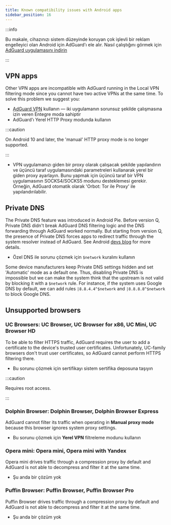 ```yaml
---
title: Known compatibility issues with Android apps
sidebar_position: 16
---
```


:::info

Bu makale, cihazınızı sistem düzeyinde koruyan çok işlevli bir reklam engelleyici olan Android için AdGuard'ı ele alır. Nasıl çalıştığını görmek için [AdGuard uygulamasını indirin](https://adguard.com/download.html?auto=true)

:::

## VPN apps

Other VPN apps are incompatible with AdGuard running in the Local VPN filtering mode since you cannot have two active VPNs at the same time. To solve this problem we suggest you:

- [AdGuard VPN](https://adguard-vpn.com/welcome.html) kullanın — iki uygulamanın sorunsuz şekilde çalışmasına izin veren Entegre moda sahiptir
- AdGuard'ı Yerel HTTP Proxy modunda kullanın

:::caution

On Android 10 and later, the 'manual' HTTP proxy mode is no longer supported.

:::

- VPN uygulamanızı giden bir proxy olarak çalışacak şekilde yapılandırın ve üçüncü taraf uygulamasındaki parametreleri kullanarak yerel bir giden proxy ayarlayın. Bunu yapmak için üçüncü taraf bir VPN uygulamasının SOCKS4/SOCKS5 modunu desteklemesi gerekir. Örneğin, AdGuard otomatik olarak 'Orbot: Tor ile Proxy' ile yapılandırılabilir.

## Private DNS

The Private DNS feature was introduced in Android Pie. Before version Q, Private DNS didn't break AdGuard DNS filtering logic and the DNS forwarding through AdGuard worked normally. But starting from version Q, the presence of Private DNS forces apps to redirect traffic through the system resolver instead of AdGuard. See Android [devs blog](https://android-developers.googleblog.com/2018/04/dns-over-tls-support-in-android-p.html) for more details.

- Özel DNS ile sorunu çözmek için `$network` kuralını kullanın

Some device manufacturers keep Private DNS settings hidden and set 'Automatic' mode as a default one. Thus, disabling Private DNS is impossible but we can make the system think that the upstream is not valid by blocking it with a `$network` rule. For instance, if the system uses Google DNS by default, we can add rules `|8.8.4.4^$network` and `|8.8.8.8^$network` to block Google DNS.

## Unsupported browsers

### UC Browsers: UC Browser, UC Browser for x86, UC Mini, UC Browser HD

To be able to filter HTTPS traffic, AdGuard requires the user to add a certificate to the device's trusted user certificates. Unfortunately, UC-family browsers don't trust user certificates, so AdGuard cannot perform HTTPS filtering there.

- Bu sorunu çözmek için sertifikayı sistem sertifika deposuna taşıyın

:::caution

Requires root access.

:::

### Dolphin Browser: Dolphin Browser, Dolphin Browser Express

AdGuard cannot filter its traffic when operating in **Manual proxy mode** because this browser ignores system proxy settings.

- Bu sorunu çözmek için **Yerel VPN** filtreleme modunu kullanın

### Opera mini: Opera mini, Opera mini with Yandex

Opera mini drives traffic through a compression proxy by default and AdGuard is not able to decompress and filter it at the same time.

- Şu anda bir çözüm yok

### Puffin Browser: Puffin Browser, Puffin Browser Pro

Puffin Browser drives traffic through a compression proxy by default and AdGuard is not able to decompress and filter it at the same time.

- Şu anda bir çözüm yok
